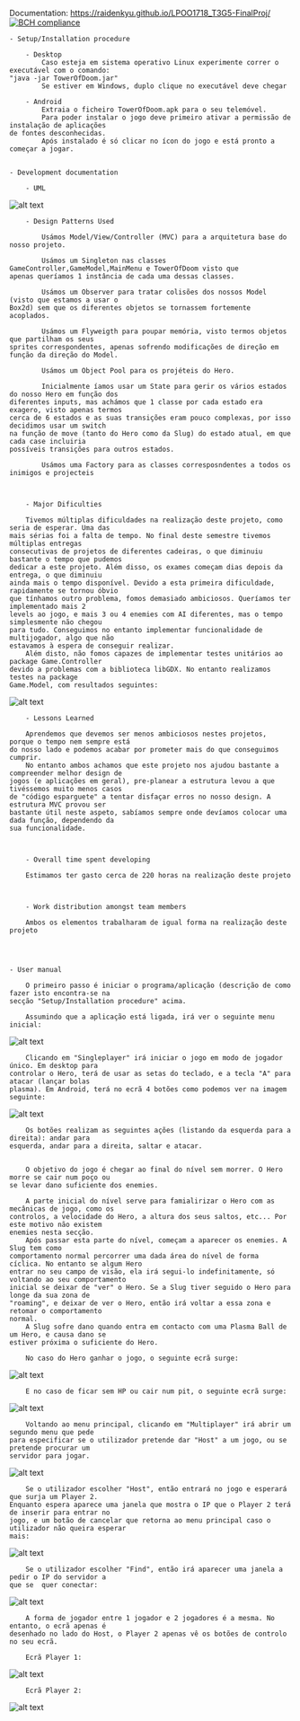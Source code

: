 Documentation:  https://raidenkyu.github.io/LPOO1718_T3G5-FinalProj/
[![BCH compliance](https://bettercodehub.com/edge/badge/Raidenkyu/LPOO1718_T3G5-FinalProj?branch=master&token=7a3186593f43cb221c433a6f92e8fea6ee2bd63f)](https://bettercodehub.com/)


	- Setup/Installation procedure
	
		- Desktop
			Caso esteja em sistema operativo Linux experimente correr o executável com o comando: 
	"java -jar TowerOfDoom.jar"
			Se estiver em Windows, duplo clique no executável deve chegar
	
		- Android
			Extraia o ficheiro TowerOfDoom.apk para o seu telemóvel. 
			Para poder instalar o jogo deve primeiro ativar a permissão de instalação de aplicações 
	de fontes desconhecidas.
			Após instalado é só clicar no ícon do jogo e está pronto a começar a jogar.

	
	- Development documentation
	
		- UML
![alt text](FinalUML.png)
		
		
		
		- Design Patterns Used
			
			Usámos Model/View/Controller (MVC) para a arquitetura base do nosso projeto.
	
			Usámos um Singleton nas classes GameController,GameModel,MainMenu e TowerOfDoom visto que
	apenas queríamos 1 instância de cada uma dessas classes.
	
			Usámos um Observer para tratar colisões dos nossos Model (visto que estamos a usar o
	Box2d) sem que os diferentes objetos se tornassem fortemente acoplados.
	
			Usámos um Flyweigth para poupar memória, visto termos objetos que partilham os seus
	sprites correspondentes, apenas sofrendo modificações de direção em função da direção do Model.
	
			Usámos um Object Pool para os projéteis do Hero.
	
			Inicialmente íamos usar um State para gerir os vários estados do nosso Hero em função dos
	diferentes inputs, mas achámos que 1 classe por cada estado era exagero, visto apenas termos
	cerca de 6 estados e as suas transições eram pouco complexas, por isso decidimos usar um switch
	na função de move (tanto do Hero como da Slug) do estado atual, em que cada case incluiria
	possíveis transições para outros estados.
			
			Usámos uma Factory para as classes corresposndentes a todos os inimigos e projecteis
		
		
		
		- Major Dificulties
		
		Tivemos múltiplas dificuldades na realização deste projeto, como seria de esperar. Uma das
	mais sérias foi a falta de tempo. No final deste semestre tivemos múltiplas entregas
	consecutivas de projetos de diferentes cadeiras, o que diminuiu bastante o tempo que pudemos
	dedicar a este projeto. Além disso, os exames começam dias depois da entrega, o que diminuiu
	ainda mais o tempo disponível. Devido a esta primeira dificuldade, rapidamente se tornou óbvio
	que tínhamos outro problema, fomos demasiado ambiciosos. Queríamos ter implementado mais 2
	levels ao jogo, e mais 3 ou 4 enemies com AI diferentes, mas o tempo simplesmente não chegou
	para tudo. Conseguimos no entanto implementar funcionalidade de multijogador, algo que não
	estavamos à espera de conseguir realizar.
		Além disto, não fomos capazes de implementar testes unitários ao package Game.Controller
	devido a problemas com a biblioteca libGDX. No entanto realizamos testes na package
	Game.Model, com resultados seguintes:
	
![alt text](screenshots/CodeCoverage.png)		
		
		
		- Lessons Learned
		
		Aprendemos que devemos ser menos ambiciosos nestes projetos, porque o tempo nem sempre está
	do nosso lado e podemos acabar por prometer mais do que conseguimos cumprir.
		No entanto ambos achamos que este projeto nos ajudou bastante a compreender melhor design de
	jogos (e aplicações em geral), pre-planear a estrutura levou a que tivéssemos muito menos casos
	de "código esparguete" a tentar disfaçar erros no nosso design. A estrutura MVC provou ser
	bastante útil neste aspeto, sabíamos sempre onde devíamos colocar uma dada função, dependendo da
	sua funcionalidade.
		
		
		
		- Overall time spent developing
		
		Estimamos ter gasto cerca de 220 horas na realização deste projeto
		
		
		
		- Work distribution amongst team members
		
		Ambos os elementos trabalharam de igual forma na realização deste projeto
		
	
	
	
	- User manual
	
		O primeiro passo é iniciar o programa/aplicação (descrição de como fazer isto encontra-se na
	secção "Setup/Installation procedure" acima.
		
		Assumindo que a aplicação está ligada, irá ver o seguinte menu inicial:
			
![alt text](screenshots/StartMenu.png)

		Clicando em "Singleplayer" irá iniciar o jogo em modo de jogador único. Em desktop para
	controlar o Hero, terá de usar as setas do teclado, e a tecla "A" para atacar (lançar bolas
	plasma). Em Android, terá no ecrã 4 botões como podemos ver na imagem seguinte:
		
![alt text](screenshots/)

		Os botões realizam as seguintes ações (listando da esquerda para a direita): andar para
	esquerda, andar para a direita, saltar e atacar.
		
		
		O objetivo do jogo é chegar ao final do nível sem morrer. O Hero morre se cair num poço ou
	se levar dano suficiente dos enemies.
		
		A parte inicial do nível serve para famialirizar o Hero com as mecânicas de jogo, como os
	controlos, a velocidade do Hero, a altura dos seus saltos, etc... Por este motivo não existem
	enemies nesta secção.
		Após passar esta parte do nível, começam a aparecer os enemies. A Slug tem como
	comportamento normal percorrer uma dada área do nível de forma cíclica. No entanto se algum Hero
	entrar no seu campo de visão, ela irá segui-lo indefinitamente, só voltando ao seu comportamento
	inicial se deixar de "ver" o Hero. Se a Slug tiver seguido o Hero para longe da sua zona de
	"roaming", e deixar de ver o Hero, então irá voltar a essa zona e retomar o comportamento
	normal.
		A Slug sofre dano quando entra em contacto com uma Plasma Ball de um Hero, e causa dano se
	estiver próxima o suficiente do Hero.

		No caso do Hero ganhar o jogo, o seguinte ecrã surge:
		
![alt text](android/assets/game_won_background.png)		
		
		E no caso de ficar sem HP ou cair num pit, o seguinte ecrã surge:
		
![alt text](android/assets/game_over_background.png)			



		Voltando ao menu principal, clicando em "Multiplayer" irá abrir um segundo menu que pede
	para especificar se o utilizador pretende dar "Host" a um jogo, ou se pretende procurar um
	servidor para jogar.
		
![alt text](screenshots/MultiplayerMenu.png)		 
				
		Se o utilizador escolher "Host", então entrará no jogo e esperará que surja um Player 2.
	Enquanto espera aparece uma janela que mostra o IP que o Player 2 terá de inserir para entrar no
	jogo, e um botão de cancelar que retorna ao menu principal caso o utilizador não queira esperar
	mais:
		
![alt text](screenshots/HostMenu.png)	

		Se o utilizador escolher "Find", então irá aparecer uma janela a pedir o IP do servidor a
	que se	quer conectar:
		
![alt text](screenshots/FindMenu.png)

		
		A forma de jogador entre 1 jogador e 2 jogadores é a mesma. No entanto, o ecrã apenas é
	desenhado no lado do Host, o Player 2 apenas vê os botões de controlo no seu ecrã.
		
		Ecrã Player 1:			
		
![alt text](screenshots/)		
		
		Ecrã Player 2:
		
![alt text](screenshots/Player2screen.png)


		

